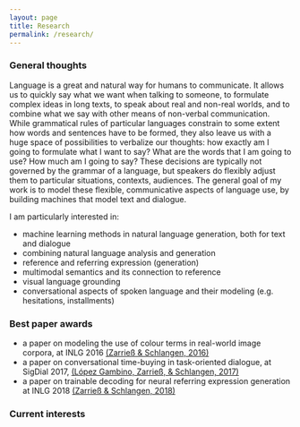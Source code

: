 ```yaml
---
layout: page
title: Research
permalink: /research/
---
```


### General thoughts

Language is a great and natural way for humans to communicate. It allows us to quickly say what we want when talking to someone, to formulate complex ideas in long texts, to speak about real and non-real worlds, and to combine what we say with other means of non-verbal communication. While grammatical rules of particular languages constrain to some extent how words and sentences have to be formed, they also leave us with a huge space of possibilities to verbalize our thoughts: how exactly am I going to formulate what I want to say? What are the words that I am going to use? How much am I going to say? These decisions are typically not governed by the grammar of a language, but speakers do flexibly adjust them to particular situations, contexts, audiences. The general goal of my work is to model these flexible, communicative aspects of language use, by building machines that model text and dialogue.

I am particularly interested in:

* machine learning methods in natural language generation, both for text and dialogue
* combining natural language analysis and generation
* reference and referring expression (generation)
* multimodal semantics and its connection to reference
* visual language grounding
* conversational aspects of spoken language and their modeling (e.g. hesitations, installments)

### Best paper awards

* a paper on modeling the use of colour terms in real-world image corpora, at INLG 2016 <a class="citation" href="/publications.html#zarriess-schlangen:2016:INLG">(Zarrieß &amp; Schlangen, 2016)</a>
* a paper on conversational time-buying in task-oriented dialogue, at SigDial 2017, <a class="citation" href="/publications.html#lopezgambino-zarriess-schlangen:2017:W17-55">(López Gambino, Zarrieß, &amp; Schlangen, 2017)</a>
* a paper on trainable decoding for neural referring expression generation at INLG 2018 <a class="citation" href="/publications.html#zarriess-schlangen-2018-decoding">(Zarrieß &amp; Schlangen, 2018)</a>

### Current interests

